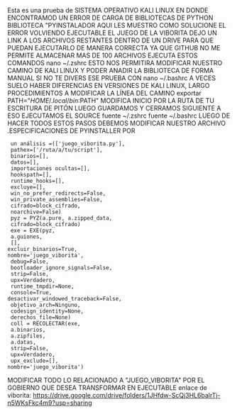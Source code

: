 Esta es una prueba de SISTEMA OPERATIVO KALI LINUX EN DONDE ENCONTRAMOD UN ERROR DE CARGA DE BIBLIOTECAS DE PYTHON 
BIBLIOTECA "PYINSTALADOR 
AQUI LES MUESTRO COMO SOLUCIONE EL ERROR VOLVIENDO EJECUTABLE EL JUEGO DE LA VIBORITA 
DEJO UN LINK A LOS ARCHIVOS RESTANTES DENTRO DE UN DRIVE PARA QUE PUEDAN EJECUTARLO DE MANERA CORRECTA YA QUE GITHUB NO ME PERMITE ALMACENAR MAS DE 100 ARCHIVOS
EJECUTA ESTOS COMANDOS 
 nano ~/.zshrc
ESTO NOS PERMITIRA MODIFICAR NUESTRO CAMINO DE KALI LINUX Y PODER ANADIR LA BIBLIOTECA DE FORMA MANUAL SI NO TE DIVERS ESE PRUEBA CON 
 nano ~/.bashrc
A VECES SUELO HABER DIFERENCIAS EN VERSIONES DE KALI LINUX, LARGO PROCEDIMIENTOS A MODIFICAR LA LÍNEA DEL CAMINO 
 exportar PATH="$HOME/.local/bin:$PATH"
MODIFICA INICIO POR LA RUTA DE TU ESCRITURA DE PITÓN 
LUEGO GUARDAMOS Y CERRAMOS SIGUIENTE A ESO EJECUTAMOS EL SOURCE 
 fuente ~/.zshrc
 fuente ~/.bashrc
LUEGO DE HACER TODOS ESTOS PASOS DEBEMOS MODIFICAR NUESTRO ARCHIVO .ESPECIFICACIONES DE PYINSTALLER POR 
                
     un análisis =(['juego_viborita.py'],
     pathex=['/ruta/a/tu/script'],
     binarios=[],
     datos=[],
     importaciones ocultas=[],
     hookspath=[],
     runtime_hooks=[],
     excluye=[],
     win_no_prefer_redirects=False,
     win_private_assemblies=False,
     cifrado=block_cifrado,
     noarchive=False)
     pyz = PYZ(a.pure, a.zipped_data,
     cifrado=block_cifrado)
     exe = EXE(pyz,
     a.guiones,
     [],
    excluir_binarios=True,
    nombre='juego_viborita',
     debug=False,
     bootloader_ignore_signals=False,
     strip=False,
     upx=Verdadero,
     runtime_tmpdir=None,
     console=True,
    desactivar_windowed_traceback=False,
     objetivo_arch=Ninguno,
     codesign_identity=None,
     derechos_file=None)
     coll = RECOLECTAR(exe,
     a.binarios,
     a.zipfiles,
     a.datas,
     strip=False,
     upx=Verdadero,
     upx_exclude=[],
    nombre='juego_viborita')
MODIFICAR TODO LO RELACIONADO A "JUEGO_VIBORITA" POR EL GOBIERNO QUE DESEA TRANSFORMAR EN EJECUTABLE 
enlace de viborita: https://drive.google.com/drive/folders/1JHfdw-ScQi3HL6balrTj-n5WKsFkc4m9?usp=sharing
